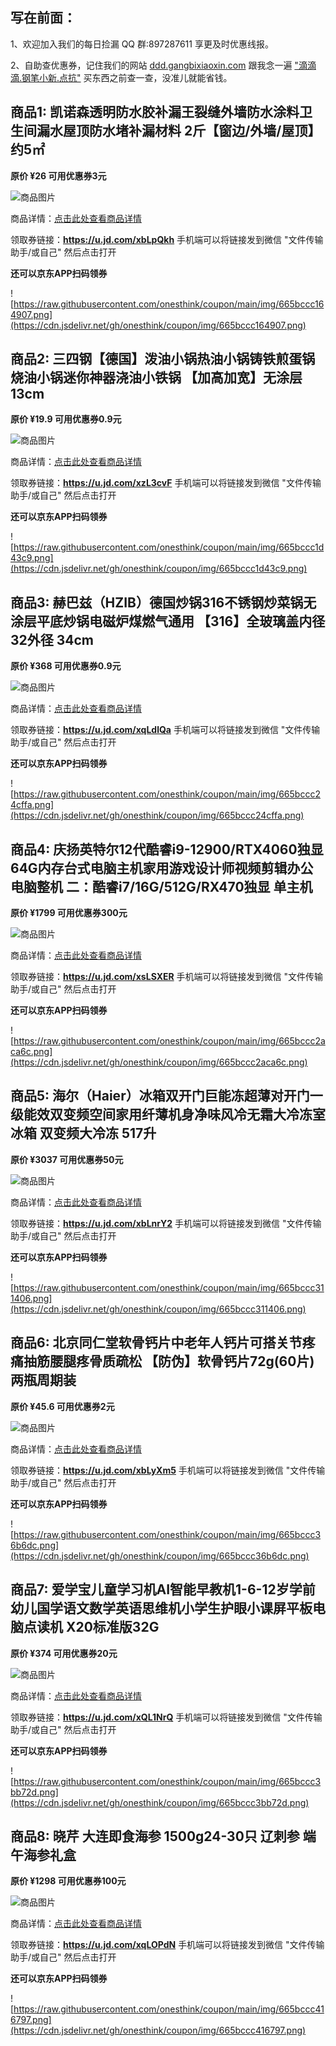 ## 写在前面：

1、欢迎加入我们的每日捡漏 QQ 群:897287611 享更及时优惠线报。

2、自助查优惠券，记住我们的网站 [ddd.gangbixiaoxin.com](https://ddd.gangbixiaoxin.com) 跟我念一遍 ["滴滴滴.钢笔小新.点抗"](https://ddd.gangbixiaoxin.com) 买东西之前查一查，没准儿就能省钱。

## 商品1: 凯诺森透明防水胶补漏王裂缝外墙防水涂料卫生间漏水屋顶防水堵补漏材料 2斤【窗边/外墙/屋顶】约5㎡

**原价 ¥26 可用优惠券3元**

![商品图片](http://img14.360buyimg.com/n1/jfs/t1/189301/23/39773/151784/651cd1ffFdd571e11/c8a9409424eda451.jpg)

商品详情：[点击此处查看商品详情](https://union-click.jd.com/jdc?e=1003156031&amp;p=JF8BARsJK1olXg4HVF5YDUoRAV8IGloSXwYKV1lZDkgeBV9MRANLAjZbERscSkAJHTdNTwcKBlMdBgABFksWAmgKG1MWWgIEV1dbFxJSXzI4RS1qWFZcMzw_UjljBxJwcwRgLwJFNFJROEonAG4IHFITWgALUW5cWEpHAj8JS1olXQYyFTBdCUkfBWwJGWsUbQYEVFheAEgUAmkLH1IlXQ4FZInwsJ6dsrqAoo-L1dG784vUtJ-Ji184K1glXQcDVl5ZD0oVA184G2sWbVhsVQ1bAEhCVm1mRh1TGlFFDggzAE8SBmgAE1klXwcDVlxtOHt8BxRwc1lJClNnMlwLCRAXey5JGB5vAW5sViEhCB5ecRULYl5WFAZDBCsnOEsn)

领取券链接：**https://u.jd.com/xbLpQkh** 手机端可以将链接发到微信 "文件传输助手/或自己" 然后点击打开

**还可以京东APP扫码领券**

![https://raw.githubusercontent.com/onesthink/coupon/main/img/665bccc164907.png](https://cdn.jsdelivr.net/gh/onesthink/coupon/img/665bccc164907.png)

## 商品2: 三四钢【德国】泼油小锅热油小锅铸铁煎蛋锅烧油小锅迷你神器浇油小铁锅 【加高加宽】无涂层 13cm

**原价 ¥19.9 可用优惠券0.9元**

![商品图片](http://img14.360buyimg.com/n1/jfs/t1/235491/9/16629/195402/665674a2F6c1ce08e/b333683e79b96381.jpg)

商品详情：[点击此处查看商品详情](https://union-click.jd.com/jdc?e=1003156031&amp;p=JF8BARkJK1olXwMLVl9VD08QBF8IGlocXwIAV1dZAUoeCl9MRANLAjZbERscSkAJHTdNTwcKBlMdBgABFksWAmYKH1kWVAILVVdUFxJSXzI4GSlXVQ8cVy09eBtiYhRwGDNjXk5ZJFJROEonAG4IHFITWgALUW5cWEpHAj8JS1olXQYyFTBZAEIRA2s4GmsVWwYEV1ZeC0oeBmYKK1sdWjbV-eaIgvrCi9bchdPC5KHX3eKJlsMnM18LK1sUXAQCUFlcCksnM284GGtLMwdRU1tUCEgSbTJOXRxCG15fOlZYCk4QAG4LK1kUXAQAZG5tYBhUCgZbTh5SOkRLFicuDRF0CmZsEw5BMwQKVAkEbi5nCwYIYglrCEJwCW5dOA)

领取券链接：**https://u.jd.com/xzL3cvF** 手机端可以将链接发到微信 "文件传输助手/或自己" 然后点击打开

**还可以京东APP扫码领券**

![https://raw.githubusercontent.com/onesthink/coupon/main/img/665bccc1d43c9.png](https://cdn.jsdelivr.net/gh/onesthink/coupon/img/665bccc1d43c9.png)

## 商品3: 赫巴兹（HZIB）德国炒锅316不锈钢炒菜锅无涂层平底炒锅电磁炉煤燃气通用 【316】全玻璃盖内径32外径 34cm

**原价 ¥368 可用优惠券0.9元**

![商品图片](http://img14.360buyimg.com/n1/jfs/t1/220477/37/40896/177791/665b184cFa7110611/c64b56702cee793a.jpg)

商品详情：[点击此处查看商品详情](https://union-click.jd.com/jdc?e=1003156031&amp;p=JF8BARsJK1olXQ8EVlxdD0MQB18IGloXWQQFUF1aDUoVC19MRANLAjZbERscSkAJHTdNTwcKBlMdBgABFksWAm0MGVwRXgEHVVxVFxJSXzI4ZCBuJEYANgw_axN_XQ11bjBiC1hVJFJROEonAG4IHFITWgALUW5cWEpHAj8JS1olXQYyFTBdCUgUA2kMGWsUbQYEVFheAEgUA28LGVMlXQ4FZInwsJ6dsrqAoo-L1dG784vUtJ-Ji184K1glXQcDVl5ZD0oVA184G2sWbVhsVQ1aDUIXAGxmRh1TGlFKC1kzAE4VBm4BHFIlXwcDVlxtOHtRdhl9cFIUI05WVw0Bbxx_AhpzeA1dVHtsVg4fATJeeQpIYAZzIwdmPyBZOEsn)

领取券链接：**https://u.jd.com/xqLdlQa** 手机端可以将链接发到微信 "文件传输助手/或自己" 然后点击打开

**还可以京东APP扫码领券**

![https://raw.githubusercontent.com/onesthink/coupon/main/img/665bccc24cffa.png](https://cdn.jsdelivr.net/gh/onesthink/coupon/img/665bccc24cffa.png)

## 商品4: 庆扬英特尔12代酷睿i9-12900/RTX4060独显64G内存台式电脑主机家用游戏设计师视频剪辑办公电脑整机 二：酷睿i7/16G/512G/RX470独显 单主机

**原价 ¥1799 可用优惠券300元**

![商品图片](http://img14.360buyimg.com/n1/jfs/t1/105736/38/42588/150756/664d8d0fF741bfd1f/444a58206b10263f.jpg)

商品详情：[点击此处查看商品详情](https://union-click.jd.com/jdc?e=1003156031&amp;p=JF8BARsJK1olXwMGVltdAEIUAF8IGlocXQcKVlZUDk4UB19MRANLAjZbERscSkAJHTdNTwcKBlMdBgABFksWAmYIGlMXVQ8EUV1ZFxJSXzI4XCd-X1FXBCw9aSlie2t1Ew5LXVl1JFJROEonAG4IHFITWgALUW5cWEpHAj8JS1olXQYyFTBdCkMVAG4AHGsUbQYEVFheAEgUA20NHVglXQ4FZInwsJ6dsrqAoo-L1dG784vUtJ-Ji184K1glXQcDVl5ZD0oVA184G2sWbVhsVQ1aDUMWCj9mRh1TGlADBhczAE4VBm4IGV8lXwcDVlxtOHtSVRV7bzJXPnRQCycLUC1sVxRXHh5lJQ5sVgcGCjZTay5sQFJBCFpBPwYhOEsn)

领取券链接：**https://u.jd.com/xsLSXER** 手机端可以将链接发到微信 "文件传输助手/或自己" 然后点击打开

**还可以京东APP扫码领券**

![https://raw.githubusercontent.com/onesthink/coupon/main/img/665bccc2aca6c.png](https://cdn.jsdelivr.net/gh/onesthink/coupon/img/665bccc2aca6c.png)

## 商品5: 海尔（Haier）冰箱双开门巨能冻超薄对开门一级能效双变频空间家用纤薄机身净味风冷无霜大冷冻室冰箱 双变频大冷冻 517升

**原价 ¥3037 可用优惠券50元**

![商品图片](http://img14.360buyimg.com/n1/jfs/t1/227158/18/18436/179880/66500ec8Fbafffd01/a15a156ab7c2df1a.jpg)

商品详情：[点击此处查看商品详情](https://union-click.jd.com/jdc?e=1003156031&amp;p=JF8BARsJK1olXwQAVF1aDk8TA18IGloQVAIHUlZbDkkSBV9MRANLAjZbERscSkAJHTdNTwcKBlMdBgABFksWAmoBH14TVQAEVltbFxJSXzI4WiJzXHsCPw0-CjFXejxYQwhGR3lYJFJROEonAG4IHFITWgALUW5cWEpHAj8JS1olXQYyFTBdCE0fBm4AG2sUbQYEVFheAEgUA2gKHlMlXQ4FZInwsJ6dsrqAoo-L1dG784vUtJ-Ji184K1glXQcDVl5ZD0oVA184G2sWbVhsVQ1VCE0UU2dmRh1TGlABCV0zAE8VC24AHVMlXwcDVlxtOHtoYRRMZBJOD1VVKB1bewJuAzVdcD1TKHtsVjU0exhfQAthXihIVFBhAQAEOEsn)

领取券链接：**https://u.jd.com/xbLnrY2** 手机端可以将链接发到微信 "文件传输助手/或自己" 然后点击打开

**还可以京东APP扫码领券**

![https://raw.githubusercontent.com/onesthink/coupon/main/img/665bccc311406.png](https://cdn.jsdelivr.net/gh/onesthink/coupon/img/665bccc311406.png)

## 商品6: 北京同仁堂软骨钙片中老年人钙片可搭关节疼痛抽筋腰腿疼骨质疏松 【防伪】软骨钙片72g(60片) 两瓶周期装

**原价 ¥45.6 可用优惠券2元**

![商品图片](http://img14.360buyimg.com/n1/jfs/t1/173193/40/40242/116897/6630c1e8F2ecd1dd6/2a9bf4a864e3ce9d.jpg)

商品详情：[点击此处查看商品详情](https://union-click.jd.com/jdc?e=1003156031&amp;p=JF8BARsJK1olXwQBUlpaDEIUBV8IGloTXQ8HU1dZC0keAF9MRANLAjZbERscSkAJHTdNTwcKBlMdBgABFksWAmkIEl4SVAIBVldeFxJSXzI4RiZpWnoBPTo-WzlucWhXUyh-CWJcNFJROEonAG4IHFITWgALUW5cWEpHAj8JS1olXQYyFTBdCkgVA2cAHWsUbQYEVFheAEgUA2kPHlglXQ4FZInwsJ6dsrqAoo-L1dG784vUtJ-Ji184K1glXQcDVl5ZD0oVA184G2sWbVhsVQ1bC0sTBDhmRh1TGlAADhgzAE8SC2gMG1MlXwcDVlxtOHt_UCwBcghAGEFlFhcefiJPaAwBEiVmGm1sVlZdXxJxZh8AcltsFFZaHzsAOEsn)

领取券链接：**https://u.jd.com/xbLyXm5** 手机端可以将链接发到微信 "文件传输助手/或自己" 然后点击打开

**还可以京东APP扫码领券**

![https://raw.githubusercontent.com/onesthink/coupon/main/img/665bccc36b6dc.png](https://cdn.jsdelivr.net/gh/onesthink/coupon/img/665bccc36b6dc.png)

## 商品7: 爱学宝儿童学习机AI智能早教机1-6-12岁学前幼儿国学语文数学英语思维机小学生护眼小课屏平板电脑点读机 X20标准版32G

**原价 ¥374 可用优惠券20元**

![商品图片](http://img14.360buyimg.com/n1/jfs/t1/106446/5/43987/777529/6643198cF14169144/0cab0dc02b64efda.png)

商品详情：[点击此处查看商品详情](https://union-click.jd.com/jdc?e=1003156031&amp;p=JF8BARsJK1olXwUFVldVD00fBl8IGloSXwYFXVlfAUgQBl9MRANLAjZbERscSkAJHTdNTwcKBlMdBgABFksWAmgKG1wcWgQLV1lYFxJSXzI4fwZNCWZWFTk-ATFrZypRcA9gFWIGElJROEonAG4IHFITWgALUW5cWEpHAj8JS1olXQYyFTBdCEIUBGsKGGsUbQYEVFheAEgUA2cKGFklXQ4FZInwsJ6dsrqAoo-L1dG784vUtJ-Ji184K1glXQcDVl5ZD0oVA184G2sWbVhsVQ1bCkpEVztmRh1TGlAHEx4zAE4UBm4BGVslXwcDVlxtOHsTAx8OfxhHHERaNCE0ci0XCzF9GVNdJ0ZsVgUHADBMdDJoTwRlAG9LCRVdOEsn)

领取券链接：**https://u.jd.com/xQL1NrQ** 手机端可以将链接发到微信 "文件传输助手/或自己" 然后点击打开

**还可以京东APP扫码领券**

![https://raw.githubusercontent.com/onesthink/coupon/main/img/665bccc3bb72d.png](https://cdn.jsdelivr.net/gh/onesthink/coupon/img/665bccc3bb72d.png)

## 商品8: 晓芹 大连即食海参 1500g24-30只 辽刺参 端午海参礼盒

**原价 ¥1298 可用优惠券100元**

![商品图片](http://img14.360buyimg.com/n1/jfs/t1/217082/5/41441/153371/6659f899Ff21e4879/160cf14596f8509e.jpg)

商品详情：[点击此处查看商品详情](https://union-click.jd.com/jdc?e=1003156031&amp;p=JF8BARAJK1olXwMEXFxeDE4XC18IHlMXXgILUV5cOA9IWzFXKwJQGEdAX0BDUA5DX3BTTkRHA1ocVFtVCkgTCmoIGkRMGFpfZCkGSTlAQjMJeAEPIm4FKRg7WDRBcTkEF2sUbQUDVFlUDkwRCmo4GgsUDQdSVQ5cOEsXMy5mHF0dWwQyVW5dDksRAGcLGFgVXAAAZF5VD3vArtfdkerA1b_WytaKsezCitPchdMlbTYBZF5cCUkXB2gJGVslbQYyV24DZkpEBWxcGlITM1tEEhkLD0IRbWcMHlIXWQUKZFxcCUkVM184RjAXHVZkAy4YYT5fC2pSTyEWPEFRUzUVZklLChIBf1JxCw5rPSkVVhdBYF8IKw)

领取券链接：**https://u.jd.com/xqLOPdN** 手机端可以将链接发到微信 "文件传输助手/或自己" 然后点击打开

**还可以京东APP扫码领券**

![https://raw.githubusercontent.com/onesthink/coupon/main/img/665bccc416797.png](https://cdn.jsdelivr.net/gh/onesthink/coupon/img/665bccc416797.png)

